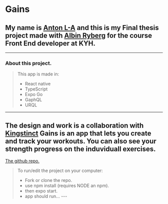 # Gains 
## My name is [Anton L-A](https://github.com/xamnotna) and this is my Final thesis project made with [Albin Ryberg](https://github.com/AlbinR) for the course Front End developer at KYH. 
---  
### About this project.  
> This app is made in: 
> - React native
> - TypeScript
> - Expo Go
> - GaphQL
> - URQL
---
The design and work is a collaboration with [Kingstinct](https://github.com/robertherber) 
Gains is an app that lets you create and track your workouts. You can also see your strength progress on the induviduall exercises.
---
[The github repo.](https://github.com/xamnotna/gains)  
> To run/edit the project on your computer: 
> 
> - Fork or clone the repo. 
> - use npm install (requires NODE an npm). 
> - then expo start. 
> - app should run...  ---
